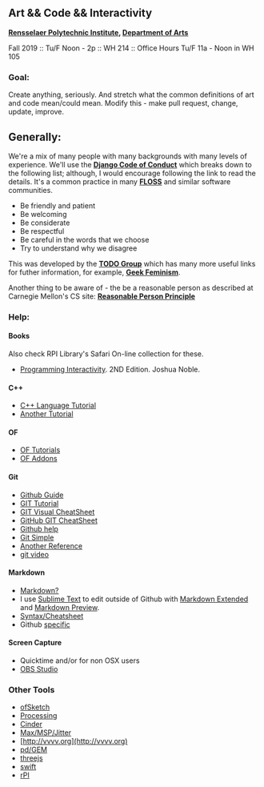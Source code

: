 ## Art && Code && Interactivity

__[Rensselaer Polytechnic Institute](http://www.rpi.edu), [Department of Arts](http://www.arts.rpi.edu)__

Fall 2019 :: Tu/F Noon - 2p :: WH 214 :: Office Hours Tu/F 11a - Noon in WH 105

### Goal:
Create anything, seriously. And stretch what the common definitions of art and code mean/could mean. Modify this - make pull request, change, update, improve. 

## Generally:

We're a mix of many people with many backgrounds with many levels of experience. We'll use the __[Django Code of Conduct](https://www.djangoproject.com/conduct/)__ which breaks down to the following list; although, I would encourage following the link to read the details. It's a common practice in many __[FLOSS](https://en.wikipedia.org/wiki/Alternative_terms_for_free_software)__ and similar software communities.  

- Be friendly and patient
- Be welcoming
- Be considerate
- Be respectful
- Be careful in the words that we choose
- Try to understand why we disagree

This was developed by the __[TODO Group](https://github.com/todogroup/opencodeofconduct)__ which has many more useful links for futher information, for example, __[Geek Feminism](https://geekfeminismdotorg.wordpress.com/about/code-of-conduct/)__.

Another thing to be aware of - the be a reasonable person as described at Carnegie Mellon's CS site: __[Reasonable Person Principle](http://www.cs.cmu.edu/~weigand/staff/)__

### Help:

#### Books
Also check RPI Library's Safari On-line collection for these.
- [Programming Interactivity](http://www.amazon.com/Programming-Interactivity-Joshua-Noble/dp/144931144X/ref=sr_1_1?ie=UTF8&qid=1377466182&sr=8-1&keywords=programming+interactivity). 2ND Edition. Joshua Noble.

#### C++
- [C++ Language Tutorial](http://www.cplusplus.com/doc/tutorial)
- [Another Tutorial](http://www.cprogramming.com/tutorial/)

#### OF
- [OF Tutorials](http://www.openframeworks.cc/tutorials/)
- [OF Addons](http://ofxaddons.com/)

#### Git
- [Github Guide](https://guides.github.com)
- [GIT Tutorial](http://try.github.com/levels/1/challenges/1)
- [GIT Visual CheatSheet](http://ndpsoftware.com/git-cheatsheet.html)
- [GitHub GIT CheatSheet](https://education.github.com/git-cheat-sheet-education.pdf)
- [Github help](https://help.github.com/articles/good-resources-for-learning-git-and-github/)
- [Git Simple](http://rogerdudler.github.io/git-guide/)
- [Another Reference](http://marklodato.github.io/visual-git-guide/index-en.html)
- [git video](http://www.codeschool.com/courses/try-git)

#### Markdown
 - [Markdown?](http://en.wikipedia.org/wiki/Markdown)
 - I use [Sublime Text](http://www.sublimetext.com) to edit outside of Github with [Markdown Extended](https://github.com/jonschlinkert/sublime-markdown-extended) and [Markdown Preview](https://github.com/revolunet/sublimetext-markdown-preview).
 - [Syntax/Cheatsheet](http://daringfireball.net/projects/markdown/syntax)
 - Github [specific](https://help.github.com/articles/github-flavored-markdown)

#### Screen Capture
- Quicktime and/or for non OSX users
- [OBS Studio](https://obsproject.com)

### Other Tools
 - [ofSketch](https://github.com/olab-io/ofSketch)
 - [Processing](https://processing.org)
 - [Cinder](http://libcinder.org)
 - [Max/MSP/Jitter](https://cycling74.com/products/max)
 - [http://vvvv.org](http://vvvv.org)
 - [pd/GEM](http://puredata.info)
 - [threejs](http://threejs.org)
 - [swift](https://developer.apple.com/swift/)
 - [rPI](https://www.raspberrypi.org)
